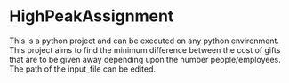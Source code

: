 # HighPeakAssignment
This is a python project and can be executed on any python environment. This project aims to find the minimum difference between the cost of gifts that are to be given away depending upon the number people/employees. The path of the input_file can be edited.

